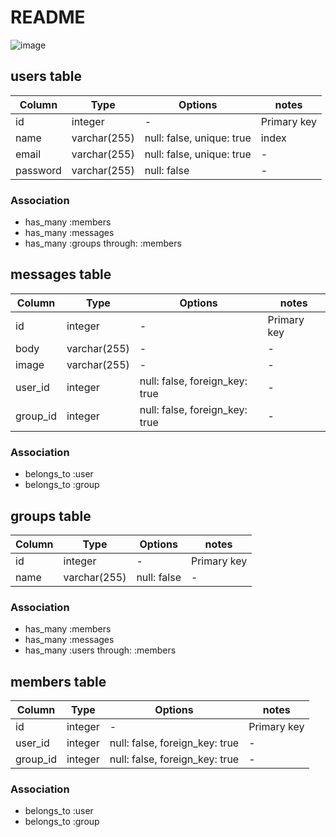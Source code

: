 # README

![image](https://user-images.githubusercontent.com/37020406/73125237-f514d580-3fe7-11ea-85cc-661c87603f8c.png)

## users table

|Column|Type|Options|notes|
|------|----|-------|-----|
|id|integer|-|Primary key|
|name|varchar(255)|null: false, unique: true|index|
|email|varchar(255)|null: false, unique: true|-|
|password|varchar(255)|null: false|-|

### Association
- has_many :members
- has_many :messages
- has_many :groups through: :members

## messages table

|Column|Type|Options|notes|
|------|----|-------|-----|
|id|integer|-|Primary key|
|body|varchar(255)|-|-|
|image|varchar(255)|-|-|
|user_id|integer|null: false, foreign_key: true|-|
|group_id|integer|null: false, foreign_key: true|-|

### Association
- belongs_to :user
- belongs_to :group

## groups table

|Column|Type|Options|notes|
|------|----|-------|-----|
|id|integer|-|Primary key|
|name|varchar(255)|null: false|-|

### Association
- has_many :members
- has_many :messages
- has_many :users through: :members

## members table

|Column|Type|Options|notes|
|------|----|-------|-----|
|id|integer|-|Primary key|
|user_id|integer|null: false, foreign_key: true|-|
|group_id|integer|null: false, foreign_key: true|-|

### Association
- belongs_to :user
- belongs_to :group
